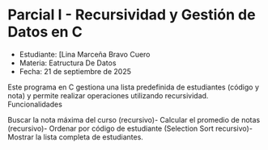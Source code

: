 # Parcial I - Recursividad y Gestión de Datos en C

- Estudiante: [Lina Marceña Bravo Cuero
- Materia: Eatructura De Datos  
- Fecha: 21 de septiembre de 2025  

 
Este programa en C gestiona una lista predefinida de estudiantes (código y nota) y permite realizar operaciones utilizando recursividad.
Funcionalidades

 Buscar la nota máxima del curso (recursivo)- Calcular el promedio de notas (recursivo)- Ordenar por código de estudiante (Selection Sort recursivo)- Mostrar la lista completa de estudiantes.

